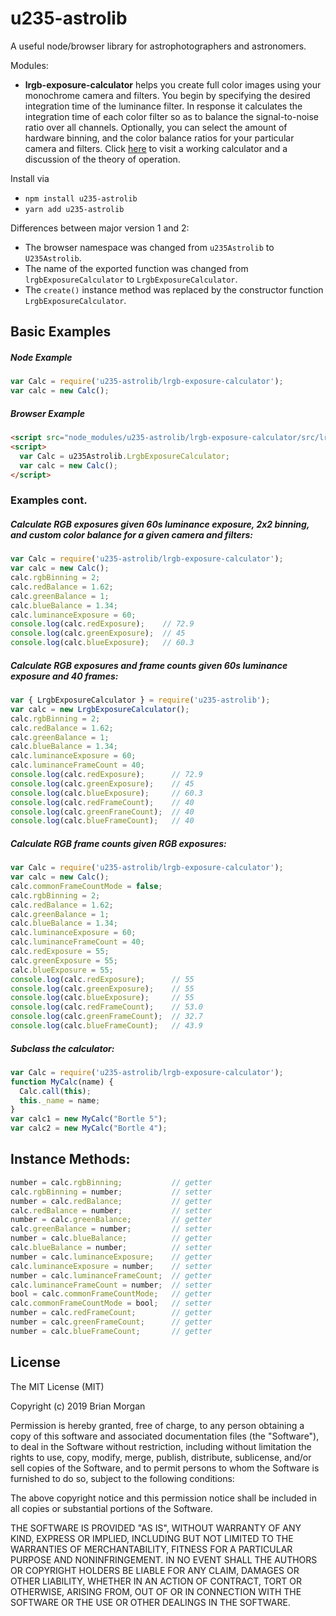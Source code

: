# u235-astrolib

A useful node/browser library for astrophotographers and astronomers.

Modules:
- **lrgb-exposure-calculator** helps you create full color images using your monochrome camera and filters. You begin by specifying the desired integration time of the luminance filter. In response it calculates the integration time of each color filter so as to balance the signal-to-noise ratio over all channels. Optionally, you can select the amount of hardware binning, and the color balance ratios for your particular camera and filters. Click [here](https://u235.herokuapp.com/lrgb-exposure-calculator.html) to visit a working calculator and a discussion of the theory of operation.

Install via

- `npm install u235-astrolib`
- `yarn add u235-astrolib`

Differences between major version 1 and 2:
- The browser namespace was changed from `u235Astrolib` to `U235Astrolib`.
- The name of the exported function was changed from `lrgbExposureCalculator` to `LrgbExposureCalculator`.
- The `create()` instance method was replaced by the constructor function `LrgbExposureCalculator`.

## Basic Examples
##### Node Example
```javascript
var Calc = require('u235-astrolib/lrgb-exposure-calculator');
var calc = new Calc();
```
##### Browser Example
```html
<script src="node_modules/u235-astrolib/lrgb-exposure-calculator/src/lrgb-exposure-calculator.js"></script>
<script>
  var Calc = u235Astrolib.LrgbExposureCalculator;
  var calc = new Calc();
</script>
```

### Examples cont.

##### Calculate RGB exposures given 60s luminance exposure, 2x2 binning, and custom color balance for a given camera and filters:
```javascript
var Calc = require('u235-astrolib/lrgb-exposure-calculator');
var calc = new Calc();
calc.rgbBinning = 2;
calc.redBalance = 1.62;
calc.greenBalance = 1;
calc.blueBalance = 1.34;
calc.luminanceExposure = 60;
console.log(calc.redExposure);    // 72.9
console.log(calc.greenExposure);  // 45
console.log(calc.blueExposure);   // 60.3
```

##### Calculate RGB exposures and frame counts given 60s luminance exposure and 40 frames:
```javascript
var { LrgbExposureCalculator } = require('u235-astrolib');
var calc = new LrgbExposureCalculator();
calc.rgbBinning = 2;
calc.redBalance = 1.62;
calc.greenBalance = 1;
calc.blueBalance = 1.34;
calc.luminanceExposure = 60;
calc.luminanceFrameCount = 40;
console.log(calc.redExposure);      // 72.9
console.log(calc.greenExposure);    // 45
console.log(calc.blueExposure);     // 60.3
console.log(calc.redFrameCount);    // 40
console.log(calc.greenFraneCount);  // 40
console.log(calc.blueFrameCount);   // 40
```

##### Calculate RGB frame counts given RGB exposures:
```javascript
var Calc = require('u235-astrolib/lrgb-exposure-calculator');
var calc = new Calc();
calc.commonFrameCountMode = false;
calc.rgbBinning = 2;
calc.redBalance = 1.62;
calc.greenBalance = 1;
calc.blueBalance = 1.34;
calc.luminanceExposure = 60;
calc.luminanceFrameCount = 40;
calc.redExposure = 55;
calc.greenExposure = 55;
calc.blueExposure = 55;
console.log(calc.redExposure);      // 55
console.log(calc.greenExposure);    // 55
console.log(calc.blueExposure);     // 55
console.log(calc.redFrameCount);    // 53.0
console.log(calc.greenFrameCount);  // 32.7
console.log(calc.blueFrameCount);   // 43.9
```

##### Subclass the calculator:
```javascript
var Calc = require('u235-astrolib/lrgb-exposure-calculator');
function MyCalc(name) {
  Calc.call(this);
  this._name = name;
}
var calc1 = new MyCalc("Bortle 5");
var calc2 = new MyCalc("Bortle 4");
```

## Instance Methods:
```javascript
number = calc.rgbBinning;           // getter
calc.rgbBinning = number;           // setter
number = calc.redBalance;           // getter
calc.redBalance = number;           // setter
number = calc.greenBalance;         // getter
calc.greenBalance = number;         // setter
number = calc.blueBalance;          // getter
calc.blueBalance = number;          // setter
number = calc.luminanceExposure;    // getter
calc.luminanceExposure = number;    // setter
number = calc.luminanceFrameCount;  // getter
calc.luminanceFrameCount = number;  // setter
bool = calc.commonFrameCountMode;   // getter
calc.commonFrameCountMode = bool;   // setter
number = calc.redFrameCount;        // getter
number = calc.greenFrameCount;      // getter
number = calc.blueFrameCount;       // getter
```

## License
The MIT License (MIT)

Copyright (c) 2019 Brian Morgan

Permission is hereby granted, free of charge, to any person obtaining a copy
of this software and associated documentation files (the "Software"), to deal
in the Software without restriction, including without limitation the rights
to use, copy, modify, merge, publish, distribute, sublicense, and/or sell
copies of the Software, and to permit persons to whom the Software is
furnished to do so, subject to the following conditions:

The above copyright notice and this permission notice shall be included in all
copies or substantial portions of the Software.

THE SOFTWARE IS PROVIDED "AS IS", WITHOUT WARRANTY OF ANY KIND, EXPRESS OR
IMPLIED, INCLUDING BUT NOT LIMITED TO THE WARRANTIES OF MERCHANTABILITY,
FITNESS FOR A PARTICULAR PURPOSE AND NONINFRINGEMENT. IN NO EVENT SHALL THE
AUTHORS OR COPYRIGHT HOLDERS BE LIABLE FOR ANY CLAIM, DAMAGES OR OTHER
LIABILITY, WHETHER IN AN ACTION OF CONTRACT, TORT OR OTHERWISE, ARISING FROM,
OUT OF OR IN CONNECTION WITH THE SOFTWARE OR THE USE OR OTHER DEALINGS IN THE
SOFTWARE.
